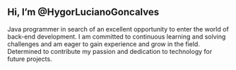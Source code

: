 
## Hi, I’m @HygorLucianoGoncalves

Java programmer in search of an excellent opportunity to enter the world of back-end development. I am committed to continuous learning and solving challenges and am eager to gain experience and grow in the field. Determined to contribute my passion and dedication to technology for future projects.

